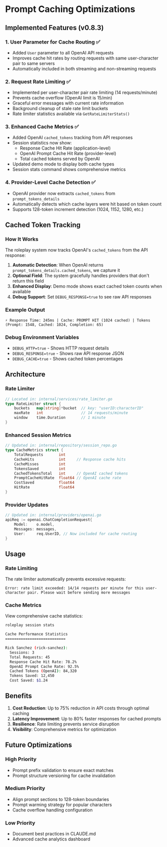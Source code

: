 # Prompt Caching Optimizations

## Implemented Features (v0.8.3)

### 1. User Parameter for Cache Routing ✅
- Added `User` parameter to all OpenAI API requests
- Improves cache hit rates by routing requests with same user-character pair to same servers
- Automatically included in both streaming and non-streaming requests

### 2. Request Rate Limiting ✅
- Implemented per user-character pair rate limiting (14 requests/minute)
- Prevents cache overflow (OpenAI limit is 15/min)
- Graceful error messages with current rate information
- Background cleanup of stale rate limit buckets
- Rate limiter statistics available via `GetRateLimiterStats()`

### 3. Enhanced Cache Metrics ✅
- Added OpenAI `cached_tokens` tracking from API responses
- Session statistics now show:
  - Response Cache Hit Rate (application-level)
  - OpenAI Prompt Cache Hit Rate (provider-level)
  - Total cached tokens served by OpenAI
- Updated demo mode to display both cache types
- Session stats command shows comprehensive metrics

### 4. Provider-Level Cache Detection ✅
- OpenAI provider now extracts `cached_tokens` from `prompt_tokens_details`
- Automatically detects which cache layers were hit based on token count
- Supports 128-token increment detection (1024, 1152, 1280, etc.)

## Cached Token Tracking

### How It Works
The roleplay system now tracks OpenAI's `cached_tokens` from the API response:

1. **Automatic Detection**: When OpenAI returns `prompt_tokens_details.cached_tokens`, we capture it
2. **Optional Field**: The system gracefully handles providers that don't return this field
3. **Enhanced Display**: Demo mode shows exact cached token counts when available
4. **Debug Support**: Set `DEBUG_RESPONSE=true` to see raw API responses

### Example Output
```
⚡ Response Time: 245ms | Cache: PROMPT HIT (1024 cached) | Tokens (Prompt: 1548, Cached: 1024, Completion: 65)
```

### Debug Environment Variables
- `DEBUG_HTTP=true` - Shows HTTP request details
- `DEBUG_RESPONSE=true` - Shows raw API response JSON
- `DEBUG_CACHE=true` - Shows cached token percentages

## Architecture

### Rate Limiter
```go
// Located in: internal/services/rate_limiter.go
type RateLimiter struct {
    buckets   map[string]*bucket  // key: "userID:characterID"
    maxRate   int                 // 14 requests/minute
    window    time.Duration       // 1 minute
}
```

### Enhanced Session Metrics
```go
// Updated in: internal/repository/session_repo.go
type CacheMetrics struct {
    TotalRequests       int
    CacheHits           int     // Response cache hits
    CacheMisses         int
    TokensSaved         int
    CachedTokensTotal   int     // OpenAI cached tokens
    PromptCacheHitRate  float64 // OpenAI cache rate
    CostSaved           float64
    HitRate             float64
}
```

### Provider Updates
```go
// Updated in: internal/providers/openai.go
apiReq := openai.ChatCompletionRequest{
    Model:    o.model,
    Messages: messages,
    User:     req.UserID, // Now included for cache routing
}
```

## Usage

### Rate Limiting
The rate limiter automatically prevents excessive requests:
```
Error: rate limit exceeded: 14/14 requests per minute for this user-character pair. Please wait before sending more messages
```

### Cache Metrics
View comprehensive cache statistics:
```bash
roleplay session stats

Cache Performance Statistics
===========================

Rick Sanchez (rick-sanchez):
  Sessions: 3
  Total Requests: 45
  Response Cache Hit Rate: 78.2%
  OpenAI Prompt Cache Rate: 92.5%
  Cached Tokens (OpenAI): 84,320
  Tokens Saved: 12,450
  Cost Saved: $1.24
```

## Benefits

1. **Cost Reduction**: Up to 75% reduction in API costs through optimal caching
2. **Latency Improvement**: Up to 80% faster responses for cached prompts
3. **Resilience**: Rate limiting prevents service disruption
4. **Visibility**: Comprehensive metrics for optimization

## Future Optimizations

### High Priority
- Prompt prefix validation to ensure exact matches
- Prompt structure versioning for cache invalidation

### Medium Priority  
- Align prompt sections to 128-token boundaries
- Prompt warming strategy for popular characters
- Cache overflow handling configuration

### Low Priority
- Document best practices in CLAUDE.md
- Advanced cache analytics dashboard